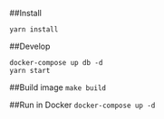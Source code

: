 ##Install

```yarn install```

##Develop
```
docker-compose up db -d
yarn start
```

##Build image
```make build```

##Run in Docker 
```docker-compose up -d```





